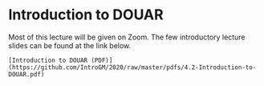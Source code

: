 # Introduction to DOUAR

Most of this lecture will be given on Zoom.
The few introductory lecture slides can be found at the link below.

```{admonition} Lecture slides
[Introduction to DOUAR (PDF)](https://github.com/IntroGM/2020/raw/master/pdfs/4.2-Introduction-to-DOUAR.pdf)
```
